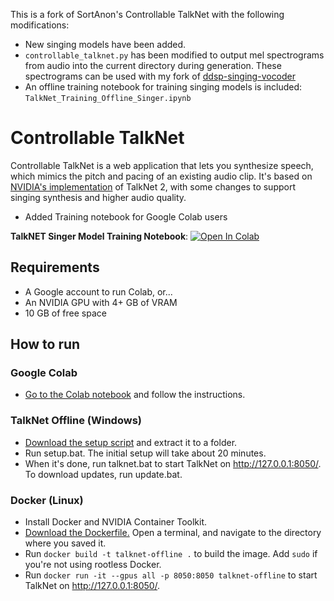 This is a fork of SortAnon's Controllable TalkNet with the following modifications:
* New singing models have been added.
* `controllable_talknet.py` has been modified to output mel spectrograms from
  audio into the current directory during generation. These spectrograms can be
  used with my fork of
  [ddsp-singing-vocoder](https://github.com/effusiveperiscope/ddsp-singing-vocoders)
* An offline training notebook for training singing models is included: `TalkNet_Training_Offline_Singer.ipynb`
# Controllable TalkNet 
Controllable TalkNet is a web application that lets you synthesize speech, 
which mimics the pitch and pacing of an existing audio clip. It's based on [NVIDIA's implementation](https://github.com/NVIDIA/NeMo)
of TalkNet 2, with some changes to support singing synthesis and higher audio quality.

* Added Training notebook for Google Colab users

 **TalkNET Singer Model Training Notebook**: <a href="https://colab.research.google.com/github/justinjohn0306/ControllableTalkNet-Singer/blob/main/TalkNet_Training_(Singer).ipynb" target="_parent"><img src="https://colab.research.google.com/assets/colab-badge.svg" alt="Open In Colab"/></a>

## Requirements
* A Google account to run Colab, or...
* An NVIDIA GPU with 4+ GB of VRAM
* 10 GB of free space

## How to run
### Google Colab
* [Go to the Colab notebook](https://colab.research.google.com/drive/1aj6Jk8cpRw7SsN3JSYCv57CrR6s0gYPB) and follow the instructions.

### TalkNet Offline (Windows)
* [Download the setup script](https://github.com/SortAnon/ControllableTalkNet/releases/latest/download/TalkNetOffline.zip)
and extract it to a folder.
* Run setup.bat. The initial setup will take about 20 minutes.
* When it's done, run talknet.bat to start TalkNet on http://127.0.0.1:8050/. To download updates, run update.bat.

### Docker (Linux)
* Install Docker and NVIDIA Container Toolkit.
* [Download the Dockerfile.](https://raw.githubusercontent.com/SortAnon/ControllableTalkNet/main/Dockerfile)
Open a terminal, and navigate to the directory where you saved it.
* Run ```docker build -t talknet-offline .``` to build the image. Add ```sudo``` if you're not using rootless Docker.
* Run ```docker run -it --gpus all -p 8050:8050 talknet-offline``` to start TalkNet on http://127.0.0.1:8050/.
